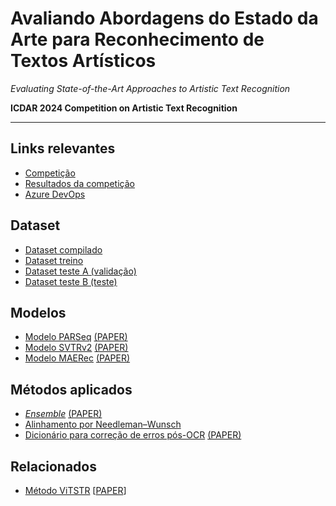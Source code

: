 # Avaliando Abordagens do Estado da Arte para Reconhecimento de Textos Artísticos

*Evaluating State-of-the-Art Approaches to Artistic Text Recognition*

**ICDAR 2024 Competition on Artistic Text Recognition**

---

## Links relevantes
- [Competição](https://sites.google.com/view/icdar-2024-competition-wordart/)
- [Resultados da competição](https://codalab.lisn.upsaclay.fr/competitions/17182#results)
- [Azure DevOps](https://dev.azure.com/pucpr-estudantes/prj-bcc-8u-e07)

## Dataset
- [Dataset compilado](https://github.com/lucas-azdias/WordArt-V1.5-Dataset)
- [Dataset treino](https://drive.google.com/file/d/1Lq6xKNbD7Kvs-i1myJPmwBLLG5YnoM9N/view)
- [Dataset teste A (validação)](https://drive.google.com/file/d/15tkLbdXYzIILVWIg4kqjPMJ51p-vD2Ej/view)
- [Dataset teste B (teste)](https://drive.google.com/file/d/1Q7kAqFITGntZAn-HuCh8vQpHTpDkPSAH/view)

## Modelos
- [Modelo PARSeq](https://github.com/baudm/parseq) [(PAPER)](https://arxiv.org/pdf/2207.06966)
- [Modelo SVTRv2](https://github.com/Topdu/OpenOCR/blob/main/configs/rec/svtrv2/readme.md) [(PAPER)](https://arxiv.org/pdf/2411.15858)
- [Modelo MAERec](https://github.com/Mountchicken/Union14M/tree/main?tab=readme-ov-file#5-maerec) [(PAPER)](https://arxiv.org/pdf/2305.04619)

## Métodos aplicados
- [_Ensemble_](https://ieeexplore.ieee.org/document/9893798) [(PAPER)](https://ieeexplore.ieee.org/stamp/stamp.jsp?tp=&arnumber=9893798)
- [Alinhamento por Needleman–Wunsch](https://www.sciencedirect.com/science/article/abs/pii/S0020025513001485)
- [Dicionário para correção de erros pós-OCR](https://dl.acm.org/doi/abs/10.1145/3453476) [(PAPER)](https://dl.acm.org/doi/pdf/10.1145/3453476)

## Relacionados
- [Método ViTSTR](https://github.com/kwon-evan/ViTSTR) [[PAPER](https://arxiv.org/pdf/2105.08582)]
